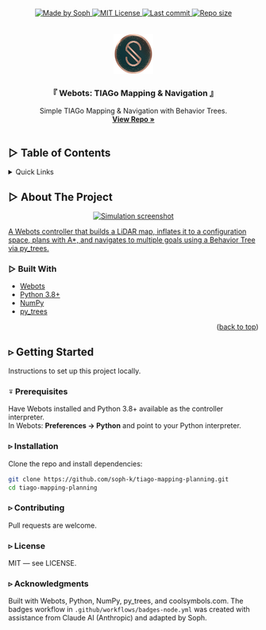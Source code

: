 <div id="top"></div>

<br />
<div align="center">
<!-- Badge Start -->
  <!-- <div>
    <a href="https://github.com/soph-k" target="_blank" rel="noopener noreferrer">
      <img alt="Made by Soph" src="https://img.shields.io/badge/Made%20by-Soph-ff69b4?style=for-the-badge" />
    </a>
    <a href="https://github.com/soph-k/tiago-mapping-planning/blob/main/LICENSE" target="_blank" rel="noopener noreferrer">
      <img alt="License: MIT" src="https://img.shields.io/badge/license-MIT-yellow?style=for-the-badge" />
    </a>
    <a href="https://github.com/soph-k/tiago-mapping-planning/commits" target="_blank" rel="noopener noreferrer">
      <img alt="Last commit" src="https://img.shields.io/badge/last%20commit-see%20history-informational?style=for-the-badge" />
    </a>
    <img alt="Repo size" src="https://img.shields.io/badge/repo%20size-private-lightgrey?style=for-the-badge" />
  </div> -->
  <div >
    <a href="https://github.com/soph-k" target="_blank" rel="noopener noreferrer">
      <img alt="Made by Soph" src="https://img.shields.io/badge/Made%20by-Soph-ff69b4?style=for-the-badge" />
    </a>
    <a href="https://github.com/soph-k/tiago-mapping-planning/blob/main/LICENSE" target="_blank" rel="noopener noreferrer">
      <img alt="MIT License" src="https://img.shields.io/github/license/soph-k/tiago-mapping-planning?style=for-the-badge" />
    </a>
    <a href="https://github.com/soph-k/tiago-mapping-planning" target="_blank" rel="noopener noreferrer">
      <img alt="Last commit" src="https://img.shields.io/github/last-commit/soph-k/tiago-mapping-planning?style=for-the-badge" />
    </a>
    <a href="https://github.com/soph-k/tiago-mapping-planning" target="_blank" rel="noopener noreferrer">
      <img alt="Repo size" src="https://img.shields.io/github/repo-size/soph-k/tiago-mapping-planning?style=for-the-badge" />
    </a>
  </div>
<!-- Badge End -->
</div>
<br /><br />

<div align="center">
  <a href="https://github.com/soph-k/tiago-mapping-planning" target="_blank" rel="noopener noreferrer">
    <img src="./assets/images/logo.png" alt="Logo" width="80" height="80">
  </a>

  <h3 align="center">『 Webots: TIAGo Mapping & Navigation 』</h3>

  <p align="center">
    Simple TIAGo Mapping & Navigation with Behavior Trees.
    <br />
    <a href="https://github.com/soph-k/tiago-mapping-planning" target="_blank" rel="noopener noreferrer"><strong>View Repo »</strong></a>
    <br /><br />
  </p>
</div>
<!-- TABLE OF CONTENTS -->

<!-- ## Table of Contents -->

## ▻ Table of Contents
<details>
  <summary>Quick Links</summary>
  <ol>
    <li>
      <a href="#about-the-project">About The Project</a>
      <ul>
        <li><a href="#built-with">Built With</a></li>
      </ul>
    </li>
    <li>
      <a href="#getting-started">Getting Started</a>
      <ul>
        <li><a href="#prerequisites">Prerequisites</a></li>
        <li><a href="#installation">Installation</a></li>
      </ul>
    </li>
    <li><a href="#usage">Usage</a></li>
    <li><a href="#roadmap">Roadmap</a></li>
    <li><a href="#contributing">Contributing</a></li>
    <li><a href="#license">License</a></li>
    <li><a href="#contact">Contact</a></li>
    <li><a href="#acknowledgments">Acknowledgments</a></li>
  </ol>
</details>


<!-- ABOUT THE PROJECT -->
## ▻ About The Project
<a href="#about-the-project">
  <p align="center">
    <img src="./assets/images/screenshot.png" alt="Simulation screenshot" width="600">
  </p>
  <p>A Webots controller that builds a LiDAR map, inflates it to a configuration space, plans with A*, and navigates to multiple goals using a Behavior Tree via py_trees.</p>
</a>


### ▻ Built With
- <a href="https://cyberbotics.com/" target="_blank" rel="noopener noreferrer">Webots</a>
- <a href="https://www.python.org/" target="_blank" rel="noopener noreferrer">Python 3.8+</a>
- <a href="https://numpy.org/" target="_blank" rel="noopener noreferrer">NumPy</a>
- <a href="https://py-trees.readthedocs.io/" target="_blank" rel="noopener noreferrer">py_trees</a>
<p align="right">(<a href="#top">back to top</a>)</p>

<!-- GETTING STARTED -->
## ▹ Getting Started

Instructions to set up this project locally.

### ⍤ Prerequisites
Have Webots installed and Python 3.8+ available as the controller interpreter.  
In Webots: **Preferences → Python** and point to your Python interpreter.

### ▹ Installation
Clone the repo and install dependencies:
```sh
git clone https://github.com/soph-k/tiago-mapping-planning.git
cd tiago-mapping-planning
```

### ▹ Contributing 
Pull requests are welcome. 

### ▹ License 
MIT — see LICENSE. 

### ▹ Acknowledgments 
Built with Webots, Python, NumPy, py_trees, and coolsymbols.com.
The badges workflow in `.github/workflows/badges-node.yml` was created with assistance from Claude AI (Anthropic) and adapted by Soph.
